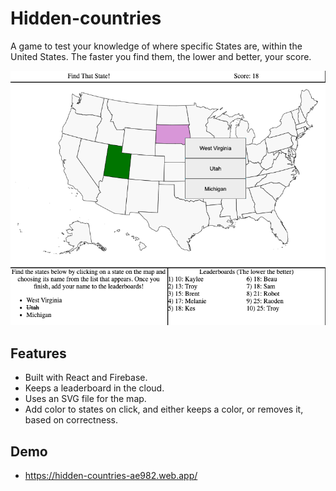 # Hidden-countries

A game to test your knowledge of where specific States are, within the United States. The faster you find them, the lower and better, your score.

<p align="center">
    <img src="./hidden-countries.png" alt="Hidden countries website" />
</p>

## Features

- Built with React and Firebase.
- Keeps a leaderboard in the cloud.
- Uses an SVG file for the map.
- Add color to states on click, and either keeps a color, or removes it, based on correctness.

## Demo

- https://hidden-countries-ae982.web.app/
